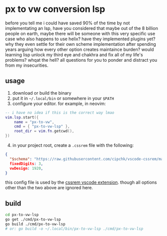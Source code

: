 # px to vw conversion lsp
before you tell me i could have saved 90% of the time by not implementating an lsp, have you considered that maybe out of the 8 billion people on earth, maybe there will be someone with this very specific use case who also happens to use helix? have they implemented plugins yet? why they even settle for their own scheme implementation after spending years arguing how every other option creates maintaince burden? would learning lisp unlock my third eye and chakhra and fix all of my life's problems? whqat the hell? all questions for you to ponder and distract you from my insecurities.

## usage
1. download or build the binary
2. put it in `~/.local/bin` or somewhere in your `$PATH`
3. configure your editor. for example, in neovim:

```lua
-- i have no idea if this is the correct way lmao
vim.lsp.start({
	name = "px-to-vw",
	cmd = { "px-to-vw-lsp" },
	root_dir = vim.fn.getcwd(),
})
```

4. in your project root, create a `.cssrem` file with the following:

```json
{
  "$schema": "https://raw.githubusercontent.com/cipchk/vscode-cssrem/master/schema.json",
  fixedDigits: 3,
  vwDesign: 1920,
}
```

this config file is used by the [cssrem vscode extension](https://marketplace.visualstudio.com/items?itemName=cipchk.cssrem). though all options other than the two above are ignored here.

## build
```sh
cd px-to-vw-lsp
go get ./cmd/px-to-vw-lsp
go build ./cmd/px-to-vw-lsp
# or: go build -o ~/.local/bin/px-to-vw-lsp ./cmd/px-to-vw-lsp
```

